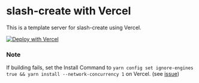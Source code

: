 # slash-create with Vercel

This is a template server for slash-create using Vercel.

[![Deploy with Vercel](https://vercel.com/button)](https://vercel.com/new/clone?repository-url=https%3A%2F%2Fgithub.com%2FSnazzah%2Fslash-create-vercel&env=DISCORD_APP_ID,DISCORD_PUBLIC_KEY,DISCORD_BOT_TOKEN&envDescription=Variables%20needed%20to%20recognize%20and%20operate%20slash%20commands.&project-name=discord-interactions&repo-name=discord-slash-commands&demo-description=Deploy%20a%20slash-create%20server%20for%20Discord%20interactions.&demo-image=https%3A%2F%2Fget.snaz.in%2F4MVTTaR.png&demo-title=%2Fcreate&demo-url=https%3A%2F%2Fslash-create.js.org)

### Note

If building fails, set the Install Command to `yarn config set ignore-engines true && yarn install --network-concurrency 1` on Vercel. (see [issue](https://github.com/yarnpkg/yarn/issues/7212))
